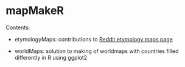 mapMakeR
========

Contents:

* etymologyMaps: contributions to [Reddit etymology maps page](http://www.reddit.com/r/etymologymaps/)

* worldMaps: solution to making of worldmaps with countries filled differently in R using ggplot2
